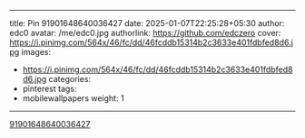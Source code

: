 
---
title: Pin 91901648640036427
date: 2025-01-07T22:25:28+05:30
author: edc0
avatar: /me/edc0.jpg
authorlink: https://github.com/edczero
cover: https://i.pinimg.com/564x/46/fc/dd/46fcddb15314b2c3633e401fdbfed8d6.jpg
images:
   - https://i.pinimg.com/564x/46/fc/dd/46fcddb15314b2c3633e401fdbfed8d6.jpg
categories:
  - pinterest
tags:
  - mobilewallpapers
weight: 1
---

<!--more-->

[91901648640036427](https://in.pinterest.com/pin/91901648640036427/)

	